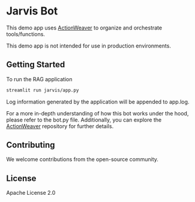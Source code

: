 #  Jarvis Bot

This demo app uses [ActionWeaver](https://github.com/TengHu/ActionWeaver/tree/main) to organize and orchestrate tools/functions.

This demo app is not intended for use in production environments.

## Getting Started

To run the RAG application

```bash
streamlit run jarvis/app.py
```
Log information generated by the application will be appended to app.log.

For a more in-depth understanding of how this bot works under the hood, please refer to the bot.py file. Additionally, you can explore the [ActionWeaver](https://github.com/TengHu/ActionWeaver/tree/main) repository for further details.



## Contributing
We welcome contributions from the open-source community.

## License
Apache License 2.0
